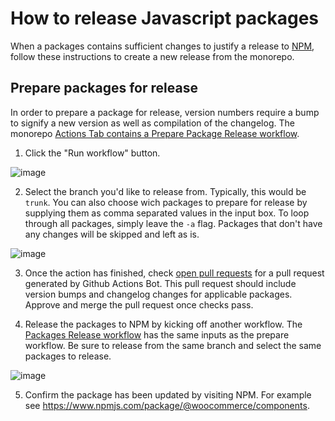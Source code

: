 # How to release Javascript packages

When a packages contains sufficient changes to justify a release to [NPM](https://www.npmjs.com/), follow these instructions to create a new release from the monorepo.

## Prepare packages for release

In order to prepare a package for release, version numbers require a bump to signify a new version as well as compilation of the changelog. The monorepo [Actions Tab contains a Prepare Package Release workflow](https://github.com/woocommerce/woocommerce/actions/workflows/prepare-package-release.yml).

1. Click the "Run workflow" button.

![image](https://user-images.githubusercontent.com/1922453/179434424-f08af974-5597-4c6f-955b-43faf062c7a7.png)

2. Select the branch you'd like to release from. Typically, this would be `trunk`. You can also choose wich packages to prepare for release by supplying them as comma separated values in the input box. To loop through all packages, simply leave the `-a` flag. Packages that don't have any changes will be skipped and left as is.

![image](https://user-images.githubusercontent.com/1922453/179434508-8f44fcca-0f01-47f2-8b9e-f5ef5ff3a577.png)

3. Once the action has finished, check [open pull requests](https://github.com/woocommerce/woocommerce/pulls) for a pull request generated by Github Actions Bot. This pull request should include version bumps and changelog changes for applicable packages. Approve and merge the pull request once checks pass.

4. Release the packages to NPM by kicking off another workflow. The [Packages Release workflow](https://github.com/woocommerce/woocommerce/actions/workflows/package-release.yml) has the same inputs as the prepare workflow. Be sure to release from the same branch and select the same packages to release.

![image](https://user-images.githubusercontent.com/1922453/179435048-ad2cd168-55b1-471a-b05f-3aed4a9e499b.png)

5. Confirm the package has been updated by visiting NPM. For example see https://www.npmjs.com/package/@woocommerce/components.
